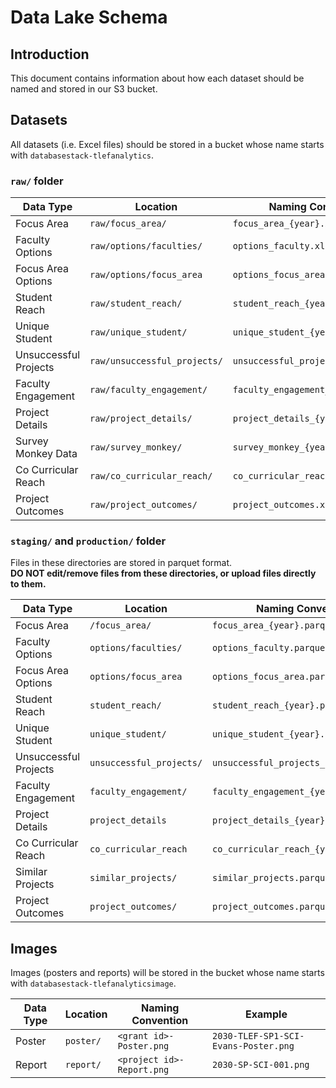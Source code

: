 # Data Lake Schema
## Introduction
This document contains information about how each dataset should be named and stored in our S3 bucket.

## Datasets
All datasets (i.e. Excel files) should be stored in a bucket whose name starts with `databasestack-tlefanalytics`. 

### `raw/` folder

| Data Type | Location | Naming Convention | Example |
| --------- | -------- | ----------------- | ------- |
| Focus Area | `raw/focus_area/` | `focus_area_{year}.xlsx` | `focus_area_2024.xlsx`|
| Faculty Options | `raw/options/faculties/` | `options_faculty.xlsx` | `options_faculty.xlsx` |
| Focus Area Options | `raw/options/focus_area` | `options_focus_area.xlsx` | `options_focus_area.xlsx` |
| Student Reach | `raw/student_reach/` | `student_reach_{year}.xlsx` | `student_reach_2024.xlsx` |
| Unique Student | `raw/unique_student/` | `unique_student_{year}.xlsx` | `unique_student_2024.xlsx` |
| Unsuccessful Projects | `raw/unsuccessful_projects/` | `unsuccessful_projects_{year}.xlsx` | `unsuccessful_projects_2024.xlsx` |
| Faculty Engagement | `raw/faculty_engagement/` | `faculty_engagement_{year}.xlsx` | `faculty_engagement_2024.xlsx` |
| Project Details | `raw/project_details/` | `project_details_{year}.xlsx` | `project_details_2024.xlsx` |
| Survey Monkey Data | `raw/survey_monkey/` | `survey_monkey_{year}.xlsx` | `survey_monkey_2024.xlsx` |
| Co Curricular Reach | `raw/co_curricular_reach/` | `co_curricular_reach_{year}.xlsx` |`co_curricular_reach_2024.xlsx` |
| Project Outcomes | `raw/project_outcomes/` | `project_outcomes.xlsx` | `project_outcomes.xlsx` |

### `staging/` and `production/` folder

Files in these directories are stored in parquet format.\
**DO NOT edit/remove files from these directories, or upload files directly to them.**

| Data Type | Location | Naming Convention | Example |
| --------- | -------- | ----------------- | ------- |
| Focus Area | `/focus_area/` | `focus_area_{year}.parquet` | `focus_area_2024.parquet`|
| Faculty Options | `options/faculties/` | `options_faculty.parquet` | `options_faculty.parquet` |
| Focus Area Options | `options/focus_area` | `options_focus_area.parquet` | `options_focus_area.parquet` |
| Student Reach | `student_reach/` | `student_reach_{year}.parquet` | `student_reach_2024.parquet` |
| Unique Student | `unique_student/` | `unique_student_{year}.parquet` | `unique_student_2024.parquet` |
| Unsuccessful Projects | `unsuccessful_projects/` | `unsuccessful_projects_{year}.parquet` | `unsuccessful_projects_2024.parquet` |
| Faculty Engagement | `faculty_engagement/` | `faculty_engagement_{year}.parquet` | `faculty_engagement_2024.parquet` |
| Project Details | `project_details` | `project_details_{year}.parquet` | `project_details_2024.parquet` |
| Co Curricular Reach | `co_curricular_reach` | `co_curricular_reach_{year}.parquet` |`co_curricular_reach_2024.parquet` |
| Similar Projects | `similar_projects/` | `similar_projects.parquet` | `similar_projects.parquet` |
| Project Outcomes | `project_outcomes/` | `project_outcomes.parquet` | `project_outcomes.parquet` |

## Images
Images (posters and reports) will be stored in the bucket whose name starts with `databasestack-tlefanalyticsimage`.

| Data Type | Location | Naming Convention | Example |
| --------- | -------- | ----------------- | ------- |
| Poster | `poster/` | `<grant id>-Poster.png` | `2030-TLEF-SP1-SCI-Evans-Poster.png` |
| Report | `report/` |`<project id>-Report.png` | `2030-SP-SCI-001.png` |
